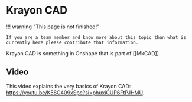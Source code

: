 # Krayon CAD

!!! warning "This page is not finished!"

    If you are a team member and know more about this topic than what is currently here please contribute that information.

Krayon CAD is something in Onshape that is part of [[MkCAD]].

## Video

This video explains the very basics of Krayon CAD: <https://youtu.be/K58C409xSpc?si=phuxiCUP6FtPJHMU>.